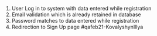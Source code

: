 1. User Log in to system with data entered while registration
2. Email validation which is already retained in database
3. Password matches to data entered while registration
4. Redirection to Sign Up page
#qafeb21-KovalyshynIllya
